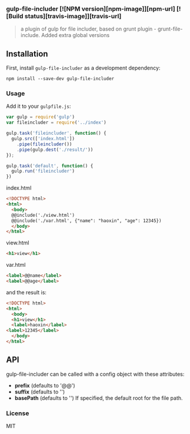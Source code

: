 ### gulp-file-includer [![NPM version][npm-image]][npm-url] [![Build status][travis-image]][travis-url]

> a plugin of gulp for file includer, based on grunt plugin - grunt-file-include. Added extra global versions

## Installation

First, install `gulp-file-includer` as a development dependency:

`npm install --save-dev gulp-file-includer`

### Usage

Add it to your `gulpfile.js`:

```js
var gulp = require('gulp')
var fileincluder = require('../index')

gulp.task('fileincluder', function() {
  gulp.src(['index.html'])
    .pipe(fileincluder())
    .pipe(gulp.dest('./result/'))
});

gulp.task('default', function() {
  gulp.run('fileincluder')
})
```

index.html
```html
<!DOCTYPE html>
<html>
  <body>
  @@include('./view.html')
  @@include('./var.html', {"name": "haoxin", "age": 12345})
  </body>
</html>
```

view.html
```html
<h1>view</h1>
```

var.html
```html
<label>@@name</label>
<label>@@age</label>
```

and the result is:
```html
<!DOCTYPE html>
<html>
  <body>
  <h1>view</h1>
  <label>haoxin</label>
<label>12345</label>
  </body>
</html>
```

## API

gulp-file-includer can be called with a config object with these attributes:
* **prefix** (defaults to '@@')
* **suffix** (defaults to '')
* **basePath** (defaults to '') If specified, the default root for the file path.

### License
MIT
